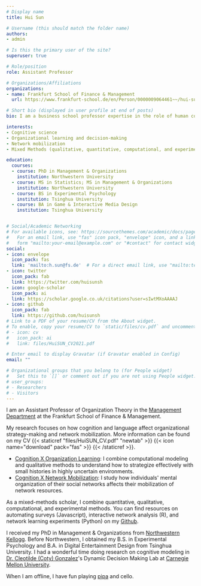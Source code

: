 ```yaml
---
# Display name
title: Hui Sun

# Username (this should match the folder name)
authors:
- admin

# Is this the primary user of the site?
superuser: true

# Role/position
role: Assistant Professor

# Organizations/Affiliations
organizations:
- name: Frankfurt School of Finance & Management
  url: https://www.frankfurt-school.de/en/Person/0000009064461~~/hui-sun

# Short bio (displayed in user profile at end of posts)
bio: I am a business school professor expertise in the role of human cognition in organizational learning, decision-making and social networks. I use a mix of qualitative, quantitative, experimental, and computational methods.

interests:
- Cognitive science
- Organizational learning and decision-making
- Network mobilization
- Mixed Methods (qualitative, quantitative, computational, and experimental)

education:
  courses:
  - course: PhD in Management & Organizations
    institution: Northwestern University
  - course: MS in Statistics; MS in Management & Organizations
    institution: Northwestern University
  - course: BS in Experimental Psychology
    institution: Tsinghua University
  - course: BA in Game & Interactive Media Design
    institution: Tsinghua University


# Social/Academic Networking
# For available icons, see: https://sourcethemes.com/academic/docs/page-builder/#icons
#   For an email link, use "fas" icon pack, "envelope" icon, and a link in the
#   form "mailto:your-email@example.com" or "#contact" for contact widget.
social:
- icon: envelope
  icon_pack: fas
  link: 'mailto:h.sun@fs.de'  # For a direct email link, use "mailto:test@example.org".
- icon: twitter
  icon_pack: fab
  link: https://twitter.com/huisunsh
- icon: google-scholar
  icon_pack: ai
  link: https://scholar.google.co.uk/citations?user=sIwtMXoAAAAJ
- icon: github
  icon_pack: fab
  link: https://github.com/huisunsh
# Link to a PDF of your resume/CV from the About widget.
# To enable, copy your resume/CV to `static/files/cv.pdf` and uncomment the lines below.
# - icon: cv
#   icon_pack: ai
#   link: files/HuiSUN_CV2021.pdf

# Enter email to display Gravatar (if Gravatar enabled in Config)
email: ""

# Organizational groups that you belong to (for People widget)
#   Set this to `[]` or comment out if you are not using People widget.
# user_groups:
# - Researchers
# - Visitors
---
```


I am an Assistant Professor of Organization Theory in the [Management Department](https://www.frankfurt-school.de/en/home/research/departments/management.html) at the Frankfurt School of Finance & Management. 

My research focuses on how cognition and language affect organizational strategy-making and network mobilization. More information can be found on my CV {{< staticref "files/HuiSUN_CV.pdf" "newtab" >}} {{< icon name="download" pack="fas" >}} {{< /staticref >}}.

- <u>Cognition X Organization Learning</u>: I combine computational modeling and qualitative methods to understand how to strategize effectively with small histories in highly uncertain environments.
- <u>Cognition X Network Mobilization</u>: I study how individuals' mental organization of their social networks affects their mobilization of network resources.

As a mixed-methods scholar, I combine quantitative, qualitative, computational, and experimental methods. You can find resources on automating surveys (Javascript), interactive network analysis (R), and network learning experiments (Python) on my [Github](https://github.com/huisunsh).

I received my PhD in Management & Organizations from [Northwestern Kellogg](https://www.kellogg.northwestern.edu/). Before Northwestern, I obtained my B.S. in Experimental Psychology and B.A. in Digital Entertainment Design from Tsinghua University. I had a wonderful time doing research on cognitive modeling in [Dr. Cleotilde (Coty) Gonzalez](https://www.cmu.edu/dietrich/sds/people/faculty/cleotilde-gonzalez.html)'s Dynamic Decision Making Lab at [Carnegie Mellon University](https://www.cmu.edu/).

When I am offline, I have fun playing [pipa](https://en.wikipedia.org/wiki/Pipa) and cello.
